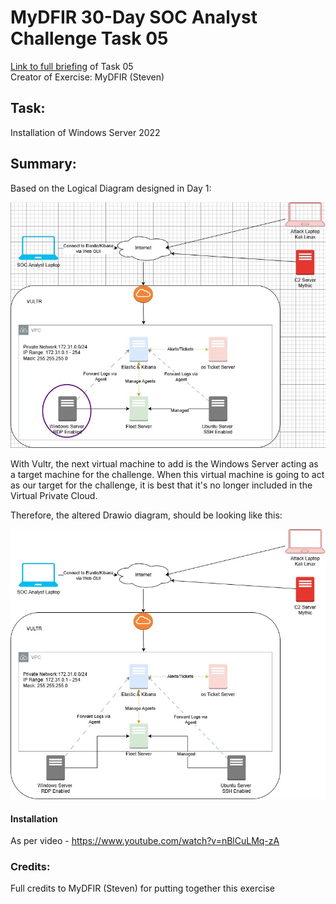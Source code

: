 # MyDFIR 30-Day SOC Analyst Challenge Task 05
[Link to full briefing](https://www.youtube.com/watch?v=nBlCuLMq-zA) of Task 05 </br>
Creator of Exercise: MyDFIR (Steven)

## Task:
Installation of Windows Server 2022

## Summary: 
Based on the Logical Diagram designed in Day 1: </br>

![image](DFIR_Day05_Setup.jpg)

With Vultr, the next virtual machine to add is the Windows Server acting as a target machine for the challenge. 
When this virtual machine is going to act as our target for the challenge, it is best that it's no longer included in the Virtual Private Cloud. 

Therefore, the altered Drawio diagram, should be looking like this: </br>

![image](DFIR_Day_005_Updated_Logical_Diagram.jpg)

#### Installation 
As per video - https://www.youtube.com/watch?v=nBlCuLMq-zA

### Credits:
Full credits to MyDFIR (Steven) for putting together this exercise
















